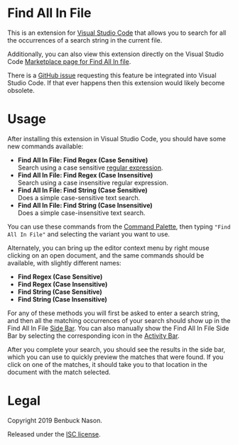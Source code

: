 # Find All In File

This is an extension for [Visual Studio Code](https://code.visualstudio.com/) that allows you to search for all the occurrences of a search string in the current file.

Additionally, you can also view this extension directly on the Visual Studio Code [Marketplace page for Find All In file](https://marketplace.visualstudio.com/items?itemName=bnason-nf.findallinfile).

There is a [GitHub issue](https://github.com/microsoft/vscode/issues/14836) requesting this feature be integrated into Visual Studio Code. If that ever happens then this extension would likely become obsolete.

# Usage

After installing this extension in Visual Studio Code, you should have some new commands available:

- **Find All In File: Find Regex (Case Sensitive)**<br>
  Search using a case sensitive [regular expression](https://www.w3schools.com/jsref/jsref_obj_regexp.asp).
- **Find All In File: Find Regex (Case Insensitive)**<br>
  Search using a case insensitive regular expression.
- **Find All In File: Find String (Case Sensitive)**<br>
  Does a simple case-sensitive text search.
- **Find All In File: Find String (Case Insensitive)**<br>
  Does a simple case-insensitive text search.

You can use these commands from the [Command Palette](https://code.visualstudio.com/docs/getstarted/userinterface#_command-palette), then typing `"Find All In File"` and selecting the variant you want to use.

Alternately, you can bring up the editor context menu by right mouse clicking on an open document, and the same commands should be available, with slightly different names:

- **Find Regex (Case Sensitive)**
- **Find Regex (Case Insensitive)**
- **Find String (Case Sensitive)**
- **Find String (Case Insensitive)**

For any of these methods you will first be asked to enter a search string, and then all the matching occurrences of your search should show up in the Find All In File [Side Bar](https://code.visualstudio.com/docs/getstarted/userinterface#_basic-layout). You can also manually show the Find All In File Side Bar by selecting the corresponding icon in the [Activity Bar](https://code.visualstudio.com/docs/getstarted/userinterface#_activity-bar).

After you complete your search, you should see the results in the side bar, which you can use to quickly preview the matches that were found. If you click on one of the matches, it should take you to that location in the document with the match selected.

# Legal

Copyright 2019 Benbuck Nason.

Released under the [ISC license](https://opensource.org/licenses/ISC).
